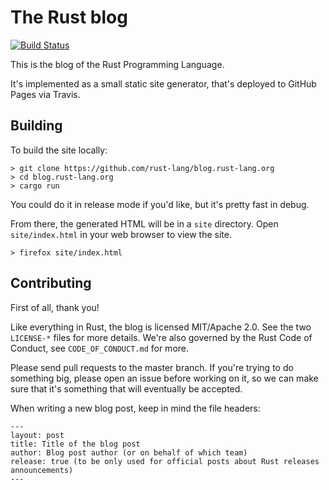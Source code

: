 # The Rust blog

[![Build Status](https://travis-ci.com/rust-lang/blog.rust-lang.org.svg?branch=master)](https://travis-ci.com/rust-lang/blog.rust-lang.org)

This is the blog of the Rust Programming Language.

It's implemented as a small static site generator, that's deployed to GitHub
Pages via Travis.

## Building

To build the site locally:

```console
> git clone https://github.com/rust-lang/blog.rust-lang.org
> cd blog.rust-lang.org
> cargo run
```

You could do it in release mode if you'd like, but it's pretty fast in debug.

From there, the generated HTML will be in a `site` directory.
Open `site/index.html` in your web browser to view the site.

```console
> firefox site/index.html
```

## Contributing

First of all, thank you!

Like everything in Rust, the blog is licensed MIT/Apache 2.0. See the two
`LICENSE-*` files for more details. We're also governed by the Rust
Code of Conduct, see `CODE_OF_CONDUCT.md` for more.

Please send pull requests to the master branch. If you're trying to do
something big, please open an issue before working on it, so we can make sure
that it's something that will eventually be accepted.

When writing a new blog post, keep in mind the file headers:
```
---
layout: post
title: Title of the blog post
author: Blog post author (or on behalf of which team)
release: true (to be only used for official posts about Rust releases announcements)
---
```
